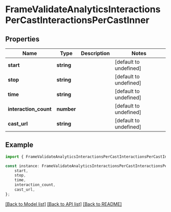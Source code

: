 # FrameValidateAnalyticsInteractionsPerCastInteractionsPerCastInner


## Properties

Name | Type | Description | Notes
------------ | ------------- | ------------- | -------------
**start** | **string** |  | [default to undefined]
**stop** | **string** |  | [default to undefined]
**time** | **string** |  | [default to undefined]
**interaction_count** | **number** |  | [default to undefined]
**cast_url** | **string** |  | [default to undefined]

## Example

```typescript
import { FrameValidateAnalyticsInteractionsPerCastInteractionsPerCastInner } from './api';

const instance: FrameValidateAnalyticsInteractionsPerCastInteractionsPerCastInner = {
    start,
    stop,
    time,
    interaction_count,
    cast_url,
};
```

[[Back to Model list]](../README.md#documentation-for-models) [[Back to API list]](../README.md#documentation-for-api-endpoints) [[Back to README]](../README.md)
